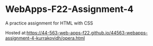 # WebApps-F22-Assignment-4
A practice assignment for HTML with CSS

Hosted at:https://44-563-web-apps-f22.github.io/44563-webapps-assignment-4-kurrakovidh/opera.html

